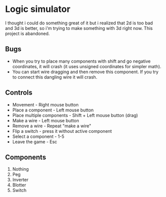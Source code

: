 # Logic simulator
I thought i could do something great of it but i realized that 2d is too bad and 3d is better, so i'm trying to make something with 3d right now. This project is abandoned.
## Bugs
* When you try to place many components with shift and go negative coordinates, it will crash (it uses unsigned coordinates for simpler math).
* You can start wire dragging and then remove this component. If you try to connect this dangling wire it will crash.

## Controls
* Movement - Right mouse button
* Place a component - Left mouse button
* Place multiple components - Shift + Left mouse button (drag)
* Make a wire - Left mouse button
* Remove a wire - Repeat "make a wire"
* Flip a switch - press it without active component
* Select a component - 1-5
* Leave the game - Esc

## Components
1. Nothing
2. Peg
3. Inverter
4. Blotter
5. Switch

